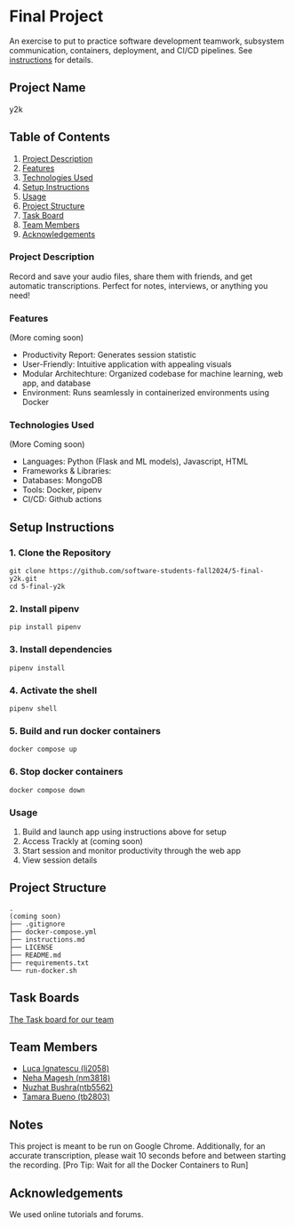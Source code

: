 # Final Project

An exercise to put to practice software development teamwork, subsystem communication, containers, deployment, and CI/CD pipelines. See [instructions](./instructions.md) for details.

## Project Name

y2k

## Table of Contents
1. [Project Description](#project-description)
2. [Features](#features)
3. [Technologies Used](#technologies-used)
4. [Setup Instructions](#setup-instructions)
5. [Usage](#usage)
6. [Project Structure](#project-structure)
7. [Task Board](#task-board)
8. [Team Members](#team-members)
9. [Acknowledgements](#acknowledgements)

### Project Description 

Record and save your audio files, share them with friends, and get automatic transcriptions. Perfect for notes, interviews, or anything you need! 

### Features

(More coming soon)
- Productivity Report: Generates session statistic
- User-Friendly: Intuitive application with appealing visuals
- Modular Architechture: Organized codebase for machine learning, web app, and database
- Environment: Runs seamlessly in containerized environments using Docker

### Technologies Used

(More Coming soon)
- Languages: Python (Flask and ML models), Javascript, HTML
- Frameworks & Libraries: 
- Databases: MongoDB
- Tools: Docker, pipenv
- CI/CD: Github actions

## Setup Instructions

### 1. Clone the Repository

```
git clone https://github.com/software-students-fall2024/5-final-y2k.git
cd 5-final-y2k
```

### 2. Install pipenv

```
pip install pipenv
```

### 3. Install dependencies

```
pipenv install
```

### 4. Activate the shell

```
pipenv shell
```

### 5. Build and run docker containers

```
docker compose up
```

### 6. Stop docker containers

```
docker compose down
```

### Usage

1. Build and launch app using instructions above for setup
2. Access Trackly at (coming soon)
3. Start session and monitor productivity through the web app
4. View session details

## Project Structure

```text
.
(coming soon)
├── .gitignore
├── docker-compose.yml
├── instructions.md
├── LICENSE
├── README.md
├── requirements.txt
└── run-docker.sh
```

## Task Boards
[The Task board for our team](https://github.com/orgs/software-students-fall2024/projects/153)

## Team Members
- [Luca Ignatescu (li2058)](https://github.com/LucaIgnatescu)
- [Neha Magesh (nm3818)](https://github.com/nehamagesh)
- [Nuzhat Bushra(ntb5562)](https://github.com/ntb5562)
- [Tamara Bueno (tb2803)](https://github.com/TamaraBuenoo)

## Notes

This project is meant to be run on Google Chrome. Additionally, for an accurate transcription, please wait 10 seconds before and between starting the recording. [Pro Tip: Wait for all the Docker Containers to Run]

## Acknowledgements 

We used online tutorials and forums.
